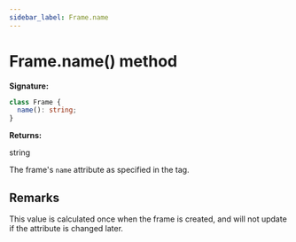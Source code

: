 ```yaml
---
sidebar_label: Frame.name
---
```


# Frame.name() method

**Signature:**

```typescript
class Frame {
  name(): string;
}
```

**Returns:**

string

The frame's `name` attribute as specified in the tag.

## Remarks

This value is calculated once when the frame is created, and will not update if the attribute is changed later.
